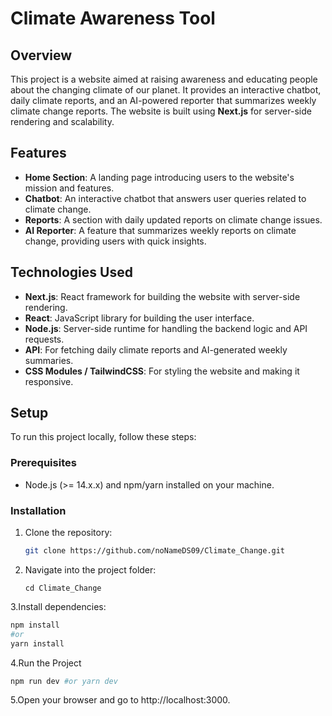 # Climate Awareness Tool

## Overview

This project is a website aimed at raising awareness and educating people about the changing climate of our planet. It provides an interactive chatbot, daily climate reports, and an AI-powered reporter that summarizes weekly climate change reports. The website is built using **Next.js** for server-side rendering and scalability.

## Features

- **Home Section**: A landing page introducing users to the website's mission and features.
- **Chatbot**: An interactive chatbot that answers user queries related to climate change.
- **Reports**: A section with daily updated reports on climate change issues.
- **AI Reporter**: A feature that summarizes weekly reports on climate change, providing users with quick insights.

## Technologies Used

- **Next.js**: React framework for building the website with server-side rendering.
- **React**: JavaScript library for building the user interface.
- **Node.js**: Server-side runtime for handling the backend logic and API requests.
- **API**: For fetching daily climate reports and AI-generated weekly summaries.
- **CSS Modules / TailwindCSS**: For styling the website and making it responsive.

## Setup

To run this project locally, follow these steps:

### Prerequisites

- Node.js (>= 14.x.x) and npm/yarn installed on your machine.

### Installation

1. Clone the repository:
   ```bash
   git clone https://github.com/noNameDS09/Climate_Change.git
   ```
2. Navigate into the project folder:
   ```
   cd Climate_Change
   ```
3.Install dependencies:
  ```bash
  npm install
  #or
  yarn install
  ```
4.Run the Project
  ```bash
  npm run dev #or yarn dev
  ```
5.Open your browser and go to http://localhost:3000.
  

